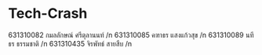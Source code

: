 # Tech-Crash 
631310082  กมลลักษณ์ ศรีตุลานนท์ /n
631310085  คฑาธร แสงแก้วสุข /n
631310089  นทีธร ธรรมชาติ /n
631310435  จิรพัทธ์ สายสืบ /n
